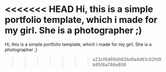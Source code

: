<<<<<<< HEAD
Hi, this is a simple portfolio template, which i made for my girl.
She is a photographer ;)
=======
Hi, this is a simple portfolio template, which i made for my girl. She is a photographer ;)
>>>>>>> a23cf6469d062bdfa4d61c02fd9b85f6a746e806
